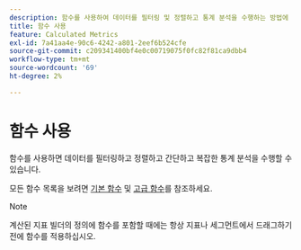 ```yaml
---
description: 함수를 사용하여 데이터를 필터링 및 정렬하고 통계 분석을 수행하는 방법에 대해 알아봅니다.
title: 함수 사용
feature: Calculated Metrics
exl-id: 7a41aa4e-90c6-4242-a801-2eef6b524cfe
source-git-commit: c209341400bf4e0c00719075f0fc82f81ca9dbb4
workflow-type: tm+mt
source-wordcount: '69'
ht-degree: 2%

---
```


# 함수 사용

함수를 사용하면 데이터를 필터링하고 정렬하고 간단하고 복잡한 통계 분석을 수행할 수 있습니다.

모든 함수 목록을 보려면 [기본 함수](/help/components/calc-metrics/cm-functions.md) 및 [고급 함수](/help/components/calc-metrics/cm-adv-functions.md)를 참조하세요.



>[!NOTE]
>
>계산된 지표 빌더의 정의에 함수를 포함할 때에는 항상 지표나 세그먼트에서 드래그하기 전에 함수를 적용하십시오.
>



<!-- This video is way too outdated and too much AA oriented to comfortably show as part of CJA functionality 

Watch this [video](https://youtu.be/SSyWvomnewI) to understand the use of functions.

-->
